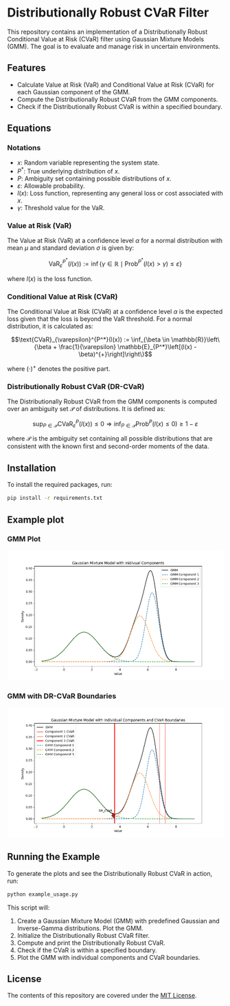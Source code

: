 # Distributionally Robust CVaR Filter

This repository contains an implementation of a Distributionally Robust Conditional Value at Risk (CVaR) filter using Gaussian Mixture Models (GMM). The goal is to evaluate and manage risk in uncertain environments.

## Features
- Calculate Value at Risk (VaR) and Conditional Value at Risk (CVaR) for each Gaussian component of the GMM.
- Compute the Distributionally Robust CVaR from the GMM components.
- Check if the Distributionally Robust CVaR is within a specified boundary.

## Equations

### Notations
- $x$: Random variable representing the system state.
- $P^*$: True underlying distribution of $x$.
- $P$: Ambiguity set containing possible distributions of $x$.
- $\varepsilon$: Allowable probability.
- $l(x)$: Loss function, representing any general loss or cost associated with $x$.
- $\gamma$: Threshold value for the VaR.

### Value at Risk (VaR)
The Value at Risk (VaR) at a confidence level $\alpha$ for a normal distribution with mean $\mu$ and standard deviation $\sigma$ is given by:

```math
\text{VaR}_{\varepsilon}^{P^*}(l(x)) := \inf\{\gamma \in \mathbb{R} \mid \text{Prob}^{P^*}(l(x) > \gamma) \leq \varepsilon\}
```

where $l(x)$ is the loss function.


### Conditional Value at Risk (CVaR)
The Conditional Value at Risk (CVaR) at a confidence level $\alpha$ is the expected loss given that the loss is beyond the VaR threshold. For a normal distribution, it is calculated as:

```math
\text{CVaR}_{\varepsilon}^{P^*}(l(x)) := \inf_{\beta \in \mathbb{R}}\left\{\beta + \frac{1}{\varepsilon} \mathbb{E}_{P^*}\left[(l(x) - \beta)^{+}\right]\right\}
```

where $(\cdot)^{+}$ denotes the positive part.


### Distributionally Robust CVaR (DR-CVaR)
The Distributionally Robust CVaR from the GMM components is computed over an ambiguity set $\mathcal{P}$ of distributions. It is defined as:

```math
\sup_{P \in \mathcal{P}} \text{CVaR}_{\varepsilon}^{P}(l(x)) \leq 0 \Rightarrow \inf_{P \in \mathcal{P}} \text{Prob}^{P}(l(x) \leq 0) \geq 1 - \varepsilon
```

where $\mathcal{P}$ is the ambiguity set containing all possible distributions that are consistent with the known first and second-order moments of the data.



## Installation

To install the required packages, run:
```bash
pip install -r requirements.txt
```


## Example plot

### GMM Plot
![GMM Plot](image/gmm_plot.png)

### GMM with DR-CVaR Boundaries
![GMM with CVaR Boundaries](image/gmm_cvar_plot.png)


## Running the Example
To generate the plots and see the Distributionally Robust CVaR in action, run:
```bash
python example_usage.py
```
This script will:

1. Create a Gaussian Mixture Model (GMM) with predefined Gaussian and Inverse-Gamma distributions.
Plot the GMM.
2. Initialize the Distributionally Robust CVaR filter.
3. Compute and print the Distributionally Robust CVaR.
4. Check if the CVaR is within a specified boundary.
5. Plot the GMM with individual components and CVaR boundaries.

License
-------
The contents of this repository are covered under the [MIT License](LICENSE).




